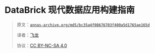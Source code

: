 # DataBrick 现代数据应用构建指南

> 原文：[`annas-archive.org/md5/bc35a4f08676703f400a5d1765ae165d`](https://annas-archive.org/md5/bc35a4f08676703f400a5d1765ae165d)
> 
> 译者：[飞龙](https://github.com/wizardforcel)
> 
> 协议：[CC BY-NC-SA 4.0](http://creativecommons.org/licenses/by-nc-sa/4.0/)